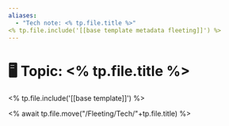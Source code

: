 ```yaml
---
aliases: 
  - "Tech note: <% tp.file.title %>"
<% tp.file.include('[[base template metadata fleeting]]') %>
---
```


# 🖥️ Topic: <% tp.file.title %>


<% tp.file.include('[[base template]]') %>


<% await tp.file.move("/Fleeting/Tech/"+tp.file.title) %>
